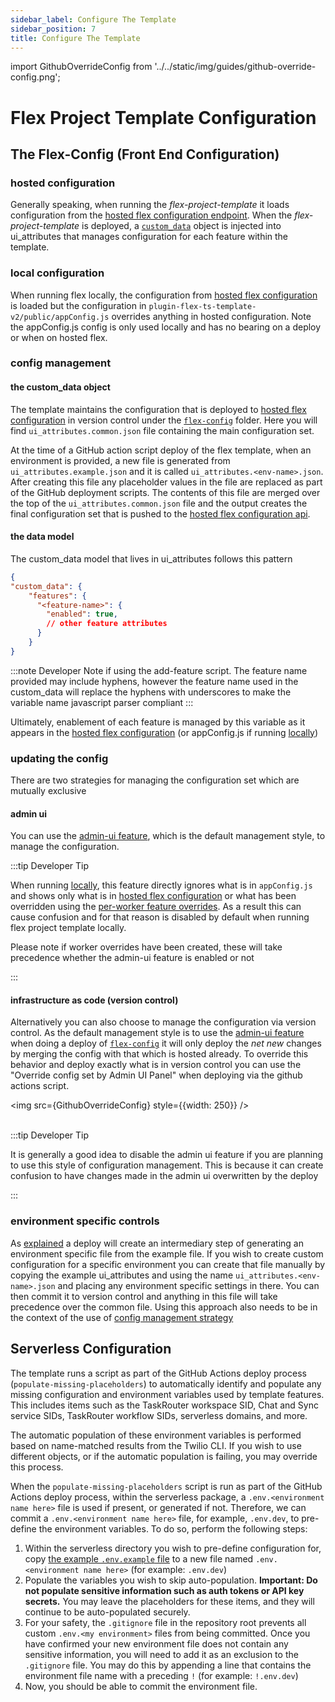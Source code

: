 ```yaml
---
sidebar_label: Configure The Template
sidebar_position: 7
title: Configure The Template
---
```

import GithubOverrideConfig from '../../static/img/guides/github-override-config.png';

# Flex Project Template Configuration

## The Flex-Config (Front End Configuration)

### hosted configuration
Generally speaking, when running the *flex-project-template* it loads configuration from the [hosted flex configuration endpoint](https://www.twilio.com/docs/flex/developer/config/flex-configuration-rest-api#ui_attributes). When the *flex-project-template* is deployed, a [`custom_data`](#the-custom_data-object) object is injected into ui_attributes that manages configuration for each feature within the template.

### local configuration
When running flex locally, the configuration from [hosted flex configuration](https://www.twilio.com/docs/flex/developer/config/flex-configuration-rest-api#ui_attributes) is loaded but the configuration in `plugin-flex-ts-template-v2/public/appConfig.js` overrides anything in hosted configuration. Note the appConfig.js config is only used locally and has no bearing on a deploy or when on hosted flex.

### config management

#### the custom_data object
The template maintains the configuration that is deployed to [hosted flex configuration](https://www.twilio.com/docs/flex/developer/config/flex-configuration-rest-api#ui_attributes) in version control under the [`flex-config`](/how-it-works/flex-config) folder.  Here you will find `ui_attributes.common.json` file containing the main configuration set.  

At the time of a GitHub action script deploy of the flex template, when an environment is provided, a new file is generated from `ui_attributes.example.json` and it is called `ui_attributes.<env-name>.json`.  After creating this file any placeholder values in the file are replaced as part of the GitHub deployment scripts.  The contents of this file are merged over the top of the `ui_attributes.common.json` file and the output creates the final configuration set that is pushed to the [hosted flex configuration api](https://www.twilio.com/docs/flex/developer/config/flex-configuration-rest-api#ui_attributes).

#### the data model

The custom_data model that lives in ui_attributes follows this pattern

```json
{
"custom_data": {
    "features": {
      "<feature-name>": {
        "enabled": true,
        // other feature attributes
      }
    }
}
```

:::note Developer Note
  if using the add-feature script. The feature name provided may include hyphens, however the feature name used in the custom_data will replace the hyphens with underscores to make the variable name javascript parser compliant
:::

Ultimately, enablement of each feature is managed by this variable as it appears in the [hosted flex configuration](https://www.twilio.com/docs/flex/developer/config/flex-configuration-rest-api#ui_attributes) (or appConfig.js if running [locally](#local-configuration))

### updating the config

There are two strategies for managing the configuration set which are mutually exclusive

#### admin ui

You can use the [admin-ui feature](/feature-library/admin-ui), which is the default management style, to manage the configuration.  

:::tip Developer Tip 

When running [locally](#local-configuration), this feature directly ignores what is in `appConfig.js` and shows only what is in [hosted flex configuration](https://www.twilio.com/docs/flex/developer/config/flex-configuration-rest-api#ui_attributes) or what has been overridden using the [per-worker feature overrides](/feature-library/admin_ui#how-does-it-work).  As a result this can cause confusion and for that reason is disabled by default when running flex project template locally.

Please note if worker overrides have been created, these will take precedence whether the admin-ui feature is enabled or not

::: 

#### infrastructure as code (version control)

Alternatively you can also choose to manage the configuration via version control.  As the default management style is to use the [admin-ui feature](/feature-library/admin-ui) when doing a deploy of [`flex-config`](/how-it-works/flex-config) it will only deploy the *net new* changes by merging the config with that which is hosted already.  To override this behavior and deploy exactly what is in version control you can use the "Override config set by Admin UI Panel" when deploying via the github actions script.

<img src={GithubOverrideConfig} style={{width: 250}} />
<br/><br/>


:::tip Developer Tip

It is generally a good idea to disable the admin ui feature if you are planning to use this style of configuration management. This is because it can create confusion to have changes made in the admin ui overwritten by the deploy

::: 

### environment specific controls

As [explained](#the-custom_data-object) a deploy will create an intermediary step of generating an environment specific file from the example file.  If you wish to create custom configuration for a specific environment you can create that file manually by copying the example ui_attributes and using the name `ui_attributes.<env-name>.json` and placing any environment specific settings in there.  You can then commit it to version control and anything in this file will take precedence over the common file. Using this approach also needs to be in the context of the use of [config management strategy](#version-control)


## Serverless Configuration
The template runs a script as part of the GitHub Actions deploy process (`populate-missing-placeholders`) to automatically identify and populate any missing configuration and environment variables used by template features. This includes items such as the TaskRouter workspace SID, Chat and Sync service SIDs, TaskRouter workflow SIDs, serverless domains, and more.

The automatic population of these environment variables is performed based on name-matched results from the Twilio CLI. If you wish to use different objects, or if the automatic population is failing, you may override this process.



When the `populate-missing-placeholders` script is run as part of the GitHub Actions deploy process, within the serverless package, a `.env.<environment name here>` file is used if present, or generated if not. Therefore, we can commit a `.env.<environment name here>` file, for example, `.env.dev`, to pre-define the environment variables. To do so, perform the following steps:

1. Within the serverless directory you wish to pre-define configuration for, copy [the example `.env.example` file](https://github.com/twilio-professional-services/flex-project-template/blob/main/serverless-functions/.env.example) to a new file named `.env.<environment name here>` (for example: `.env.dev`)
2. Populate the variables you wish to skip auto-population. **Important: Do not populate sensitive information such as auth tokens or API key secrets.** You may leave the placeholders for these items, and they will continue to be auto-populated securely.
3. For your safety, the `.gitignore` file in the repository root prevents all custom `.env.<my environment>` files from being committed. Once you have confirmed your new environment file does not contain any sensitive information, you will need to add it as an exclusion to the `.gitignore` file. You may do this by appending a line that contains the environment file name with a preceding `!` (for example: `!.env.dev`)
4. Now, you should be able to commit the environment file.

